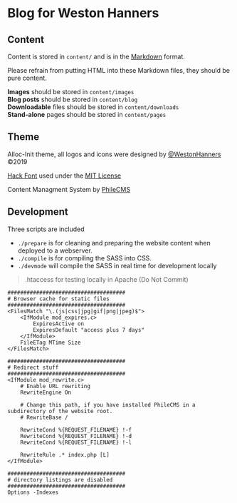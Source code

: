# Blog for Weston Hanners

## Content
Content is stored in `content/` and is in the [Markdown](2) format.

Please refrain from putting HTML into these Markdown files, they should be pure content.

**Images** should be stored in `content/images`  
**Blog posts** should be stored in `content/blog`  
**Downloadable** files should be stored in `content/downloads`  
**Stand-alone** pages should be stored in `content/pages`  

## Theme

Alloc-Init theme, all logos and icons were designed by [@WestonHanners](3) ©2019

[Hack Font](4) used under the [MIT License](5)

Content Managment System by [PhileCMS](1)

## Development

Three scripts are included

- `./prepare` is for cleaning and preparing the website content when deployed to a webserver.
- `./compile` is for compiling the SASS into CSS.
- `./devmode` will compile the SASS in real time for development locally  

> .htaccess for testing locally in Apache (Do Not Commit)  

```
#####################################
# Browser cache for static files
#####################################
<FilesMatch "\.(js|css|jpg|gif|png|jpeg)$">
    <IfModule mod_expires.c>
        ExpiresActive on
        ExpiresDefault "access plus 7 days"
    </IfModule>
    FileETag MTime Size
</FilesMatch>

#####################################
# Redirect stuff
#####################################
<IfModule mod_rewrite.c>
    # Enable URL rewriting
    RewriteEngine On

    # Change this path, if you have installed PhileCMS in a subdirectory of the website root.
    # RewriteBase /

    RewriteCond %{REQUEST_FILENAME} !-f
    RewriteCond %{REQUEST_FILENAME} !-d
    RewriteCond %{REQUEST_FILENAME} !-l

    RewriteRule .* index.php [L]
</IfModule>

#####################################
# directory listings are disabled
#####################################
Options -Indexes
```

[1]: https://philecms.github.io
[2]: https://daringfireball.net/projects/markdown/
[3]: https://twitter.com/WestonHanners
[4]: https://sourcefoundry.org/hack/
[5]: https://github.com/source-foundry/Hack/blob/master/LICENSE.md